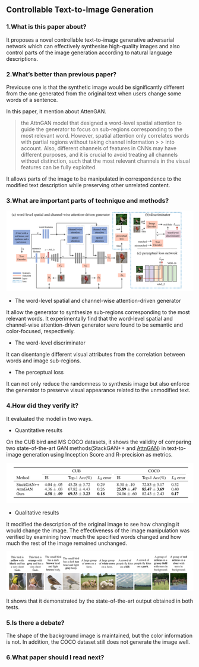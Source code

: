 ## Controllable Text-to-Image Generation

### 1.What is this paper about?

It proposes a novel controllable text-to-image generative adversarial network which can effectively synthesise high-quality images and also control parts of the image generation according to natural language descriptions.

### 2.What’s better than previous paper?

Previouse one is that the synthetic image would be significantly different from the one generated from the original text when users change some words of a sentence.

In this paper, it mention about AttenGAN.
> the AttnGAN model that designed a word-level spatial attention to guide the generator to focus on sub-regions corresponding to the most relevant word. However, spatial attention only correlates words with partial regions without taking channel information > > into account. Also, different channels of features in CNNs may have different purposes, and it is crucial to avoid treating all channels without distinction, such that the most relevant channels in the visual features can be fully exploited.

It allows parts of the image to be manipulated in correspondence to the modified text description while preserving other unrelated content.

### 3.What are important parts of technique and methods?

![model](detail/img/ControlGAN_model.jpg) 

- The word-level spatial and channel-wise attention-driven generator

It allow the generator to synthesize sub-regions corresponding to the most relevant words.
It experimentally find that the word-level spatial and channel-wise attention-driven generator were found to be semantic and color-focused, respectively.

- The word-level discriminator

It can disentangle different visual attributes from the correlation between words and image sub-regions.

- The perceptual loss

It can not only reduce the randomness to synthesis image but also enforce the generator to preserve visual appearance related to the unmodified text.

### 4.How did they verify it?

It evaluated the model in two ways.

- Quantitative results
  
On the CUB bird and MS COCO datasets, it shows the validity of comparing two state-of-the-art GAN methods(StackGAN++ and [AttnGAN](/AttnGAN.md)) in text-to-image generation using Inception Score and R-precision as metrics.

![result](detail/img/ControlGAN_result1.jpg) 

- Qualitative results

It modified the description of the original image to see how changing it would change the image. The effectiveness of the image manipulation was verified by examining how much the specified words changed and how much the rest of the image remained unchanged.

![result](detail/img/ControlGAN_result2.jpg) 

It shows that it demonstrated by the state-of-the-art output obtained in both tests.

### 5.Is there a debate?

The shape of the background image is maintained, but the color information is not.
In addition, the COCO dataset still does not generate the image well.

### 6.What paper should I read next?

